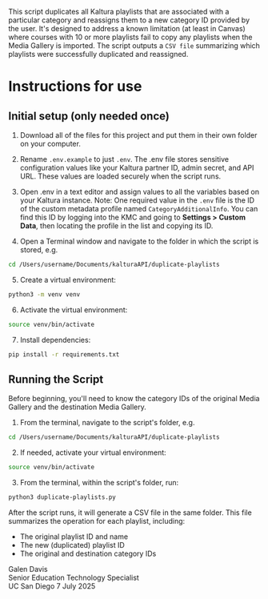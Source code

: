 This script duplicates all Kaltura playlists that are associated with a particular category and reassigns them to a new category ID provided by the user. It's designed to address a known limitation (at least in Canvas) where courses with 10 or more playlists fail to copy any playlists when the Media Gallery is imported. The script outputs a `CSV file` summarizing which playlists were successfully duplicated and reassigned.

# Instructions for use

## Initial setup (only needed once)
1. Download all of the files for this project and put them in their own folder on your computer.
2. Rename `.env.example` to just `.env`. The .env file stores sensitive configuration values like your Kaltura partner ID, admin secret, and API URL. These values are loaded securely when the script runs.
3. Open .env in a text editor and assign values to all the variables based on your Kaltura instance. Note: One required value in the `.env` file is the ID of the custom metadata profile named `CategoryAdditionalInfo`. You can find this ID by logging into the KMC and going to **Settings > Custom Data**, then locating the profile in the list and copying its ID.

4. Open a Terminal window and navigate to the folder in which the script is stored, e.g.
```bash
cd /Users/username/Documents/kalturaAPI/duplicate-playlists
```
5. Create a virtual environment:
```bash
python3 -m venv venv
```
6. Activate the virtual environment:
```bash
source venv/bin/activate
```
7. Install dependencies:
```bash
pip install -r requirements.txt
```

## Running the Script
Before beginning, you'll need to know the category IDs of the original Media Gallery and the destination Media Gallery.
1. From the terminal, navigate to the script's folder, e.g.
```bash
cd /Users/username/Documents/kalturaAPI/duplicate-playlists
```
2. If needed, activate your virtual environment:
```bash
source venv/bin/activate
```
3. From the terminal, within the script's folder, run:
```bash
python3 duplicate-playlists.py
```

After the script runs, it will generate a CSV file in the same folder. This file summarizes the operation for each playlist, including:

- The original playlist ID and name
- The new (duplicated) playlist ID
- The original and destination category IDs

Galen Davis  
Senior Education Technology Specialist   
UC San Diego
7 July 2025
